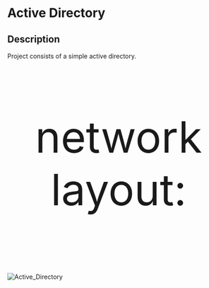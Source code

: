 <h1>Active Directory</h1>

<h2>Description</h2>
Project consists of a simple active directory. 
<br />
<br />
<p align="center" style="font-size:7em; "> network layout: </p>
<br/>
 
![Active_Directory](https://github.com/TenteNsenga1/ActiveDirectoryLab/assets/75053398/f76c9823-548b-43f8-81be-c6a7609671c4)

